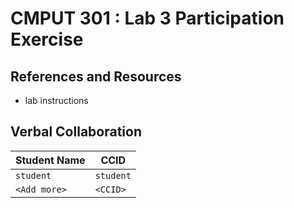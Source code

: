 # CMPUT 301 : Lab 3 Participation Exercise

## References and Resources
- lab instructions

## Verbal Collaboration

| Student Name | CCID      |
| ------------ | --------- |
| `student`    | `student` |
| `<Add more>` | `<CCID>`  |
